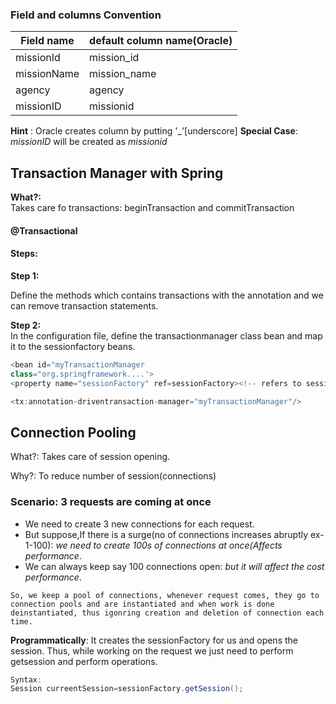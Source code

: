 ### Field and columns Convention

|Field name |default column name(Oracle)|
|-|-|
|missionId|mission_id|
| missionName|mission_name|
| agency|agency|
| missionID|missionid|
**Hint** : Oracle creates column by putting '_'[underscore]
**Special Case**: *missionID* will be created as *missionid*


## Transaction Manager with Spring
**What?:** <br>Takes care fo transactions: beginTransaction and commitTransaction
#### @Transactional
    
####    Steps:
**Step 1:**<br>

Define the methods which contains transactions with the annotation and we can remove transaction statements.

**Step 2:**
<br>In the configuration file, define the transactionmanager class bean and map it to the sessionfactory beans.

```java
<bean id="myTransactionManager
class="org.springframework....'>
<property name="sessionFactory" ref=sessionFactory><!-- refers to sessionFactory Bean-->

<tx:annotation-driventransaction-manager="myTransactionManager"/>
```


## Connection Pooling
What?: Takes care of session opening.

Why?: To reduce number of session(connections)

### Scenario: 3 requests are coming at once
- We need to create 3 new connections for each request.
- But suppose,If there is a surge(no of connections increases abruptly ex- 1-100): *we need to create 100s of connections at once(Affects performance*.
- We can always keep say 100 connections open: *but it will affect the cost performance*.
 

`So, we keep a pool of connections, whenever request comes, they go to connection pools and are instantiated and when work is done deinstantiated, thus igonring creation and deletion of connection each time.`

**Programmatically**:
It creates the sessionFactory for us and opens the session.
Thus, while working on the request we just need to perform getsession and perform operations.

```java
Syntax:
Session curreentSession=sessionFactory.getSession();
```


    
 

    





